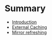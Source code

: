 # Summary

- [Introduction](./introduction.md)
- [External Caching](./external-caching.md)
- [Mirror refreshing](./mirror-refreshing.md)
